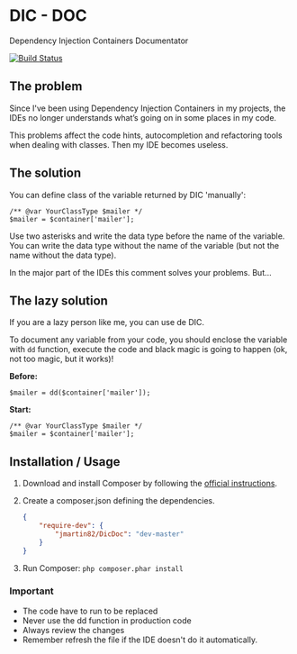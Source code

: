 DIC - DOC
=========

Dependency Injection Containers Documentator

[![Build Status](https://travis-ci.org/jmartin82/DicDoc.svg?branch=master)](https://travis-ci.org/jmartin82/DicDoc)


The problem
-----------

Since I've been using Dependency Injection Containers in my projects, the IDEs no longer understands what’s going on in some places in my code.

This problems affect the code hints, autocompletion and refactoring tools when dealing with classes. Then my IDE becomes useless.


The solution
------------

You can define class of the variable returned by DIC 'manually':

```
/** @var YourClassType $mailer */
$mailer = $container['mailer'];
```

Use two asterisks and write the data type before the name of the variable. You can write the data type without the name of the variable (but not the name without the data type).

In the major part of the IDEs this comment solves your problems. But...


The lazy solution
-----------------

If you are a lazy person like me, you can use de DIC.

To document any variable from your code, you should enclose the variable with `dd` function, execute the code and black magic is going to happen (ok, not too magic, but it works)!

**Before:**

```
$mailer = dd($container['mailer']);
```

**Start:**

```
/** @var YourClassType $mailer */
$mailer = $container['mailer'];
```


Installation / Usage
--------------------

1. Download and install Composer by following the [official instructions](https://getcomposer.org/download/).
2. Create a composer.json defining the dependencies.

    ``` json
    {
        "require-dev": {
            "jmartin82/DicDoc": "dev-master"
        }
    }
    ```

3. Run Composer: `php composer.phar install`


### Important


* The code have to run to be replaced
* Never use the dd function in production code
* Always review the changes
* Remember refresh the file if the IDE doesn't do it automatically.
